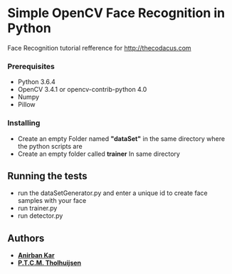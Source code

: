 # Simple OpenCV Face Recognition in Python


Face Recognition tutorial refference for http://thecodacus.com 

### Prerequisites
* Python 3.6.4
* OpenCV 3.4.1 or opencv-contrib-python 4.0
* Numpy
* Pillow

### Installing

* Create an empty Folder named **"dataSet"** in the same directory where the python scripts are 
* Create an empty folder called **trainer** In same directory 

## Running the tests

* run the dataSetGenerator.py and enter a unique id to create face samples with your face
* run trainer.py
* run detector.py

## Authors

* **[Anirban Kar](http://thecodacus.com/author/admin/)**
* **[P.T.C.M. Tholhuijsen](https://github.com/mandjevant/)**

